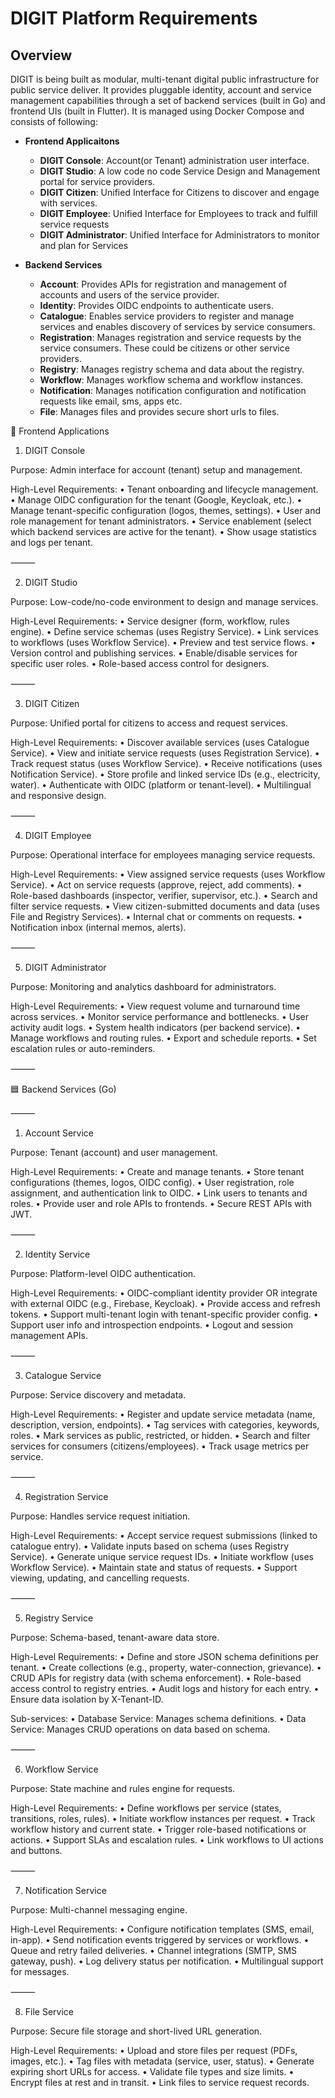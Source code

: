 # DIGIT Platform Requirements

## Overview

DIGIT is being built as modular, multi-tenant digital public infrastructure for public service deliver. It provides pluggable identity, account and service management capabilities through a set of backend services (built in Go) and frontend UIs (built in Flutter). It is managed using Docker Compose and consists of following:

- **Frontend Applicaitons**
    - **DIGIT Console**: Account(or Tenant) administration user interface.
    - **DIGIT Studio**: A low code no code Service Design and Management portal for service providers.
    - **DIGIT Citizen**: Unified Interface for Citizens to discover and engage with services.
    - **DIGIT Employee**: Unified Interface for Employees to track and fulfill service requests
    - **DIGIT Administrator**: Unified Interface for Administrators to monitor and plan for Services

- **Backend Services**
    - **Account**: Provides APIs for registration and management of accounts and users of the service provider.
    - **Identity**: Provides OIDC endpoints to authenticate users.
    - **Catalogue**: Enables service providers to register and manage services and enables discovery of services by service consumers.
    - **Registration**: Manages registration and service requests by the service consumers. These could be citizens or other service providers.
    - **Registry**: Manages registry schema and data about the registry.
    - **Workflow**: Manages workflow schema and workflow instances. 
    - **Notification**: Manages notification configuration and notification requests like email, sms, apps etc.
    - **File**: Manages files and provides secure short urls to files.


🔷 Frontend Applications

1. DIGIT Console

Purpose: Admin interface for account (tenant) setup and management.

High-Level Requirements:
	•	Tenant onboarding and lifecycle management.
	•	Manage OIDC configuration for the tenant (Google, Keycloak, etc.).
	•	Manage tenant-specific configuration (logos, themes, settings).
	•	User and role management for tenant administrators.
	•	Service enablement (select which backend services are active for the tenant).
	•	Show usage statistics and logs per tenant.

⸻

2. DIGIT Studio

Purpose: Low-code/no-code environment to design and manage services.

High-Level Requirements:
	•	Service designer (form, workflow, rules engine).
	•	Define service schemas (uses Registry Service).
	•	Link services to workflows (uses Workflow Service).
	•	Preview and test service flows.
	•	Version control and publishing services.
	•	Enable/disable services for specific user roles.
	•	Role-based access control for designers.

⸻

3. DIGIT Citizen

Purpose: Unified portal for citizens to access and request services.

High-Level Requirements:
	•	Discover available services (uses Catalogue Service).
	•	View and initiate service requests (uses Registration Service).
	•	Track request status (uses Workflow Service).
	•	Receive notifications (uses Notification Service).
	•	Store profile and linked service IDs (e.g., electricity, water).
	•	Authenticate with OIDC (platform or tenant-level).
	•	Multilingual and responsive design.

⸻

4. DIGIT Employee

Purpose: Operational interface for employees managing service requests.

High-Level Requirements:
	•	View assigned service requests (uses Workflow Service).
	•	Act on service requests (approve, reject, add comments).
	•	Role-based dashboards (inspector, verifier, supervisor, etc.).
	•	Search and filter service requests.
	•	View citizen-submitted documents and data (uses File and Registry Services).
	•	Internal chat or comments on requests.
	•	Notification inbox (internal memos, alerts).

⸻

5. DIGIT Administrator

Purpose: Monitoring and analytics dashboard for administrators.

High-Level Requirements:
	•	View request volume and turnaround time across services.
	•	Monitor service performance and bottlenecks.
	•	User activity audit logs.
	•	System health indicators (per backend service).
	•	Manage workflows and routing rules.
	•	Export and schedule reports.
	•	Set escalation rules or auto-reminders.

⸻

🟦 Backend Services (Go)

⸻

1. Account Service

Purpose: Tenant (account) and user management.

High-Level Requirements:
	•	Create and manage tenants.
	•	Store tenant configurations (themes, logos, OIDC config).
	•	User registration, role assignment, and authentication link to OIDC.
	•	Link users to tenants and roles.
	•	Provide user and role APIs to frontends.
	•	Secure REST APIs with JWT.

⸻

2. Identity Service

Purpose: Platform-level OIDC authentication.

High-Level Requirements:
	•	OIDC-compliant identity provider OR integrate with external OIDC (e.g., Firebase, Keycloak).
	•	Provide access and refresh tokens.
	•	Support multi-tenant login with tenant-specific provider config.
	•	Support user info and introspection endpoints.
	•	Logout and session management APIs.

⸻

3. Catalogue Service

Purpose: Service discovery and metadata.

High-Level Requirements:
	•	Register and update service metadata (name, description, version, endpoints).
	•	Tag services with categories, keywords, roles.
	•	Mark services as public, restricted, or hidden.
	•	Search and filter services for consumers (citizens/employees).
	•	Track usage metrics per service.

⸻

4. Registration Service

Purpose: Handles service request initiation.

High-Level Requirements:
	•	Accept service request submissions (linked to catalogue entry).
	•	Validate inputs based on schema (uses Registry Service).
	•	Generate unique service request IDs.
	•	Initiate workflow (uses Workflow Service).
	•	Maintain state and status of requests.
	•	Support viewing, updating, and cancelling requests.

⸻

5. Registry Service

Purpose: Schema-based, tenant-aware data store.

High-Level Requirements:
	•	Define and store JSON schema definitions per tenant.
	•	Create collections (e.g., property, water-connection, grievance).
	•	CRUD APIs for registry data (with schema enforcement).
	•	Role-based access control to registry entries.
	•	Audit logs and history for each entry.
	•	Ensure data isolation by X-Tenant-ID.

Sub-services:
	•	Database Service: Manages schema definitions.
	•	Data Service: Manages CRUD operations on data based on schema.

⸻

6. Workflow Service

Purpose: State machine and rules engine for requests.

High-Level Requirements:
	•	Define workflows per service (states, transitions, roles, rules).
	•	Initiate workflow instances per request.
	•	Track workflow history and current state.
	•	Trigger role-based notifications or actions.
	•	Support SLAs and escalation rules.
	•	Link workflows to UI actions and buttons.

⸻

7. Notification Service

Purpose: Multi-channel messaging engine.

High-Level Requirements:
	•	Configure notification templates (SMS, email, in-app).
	•	Send notification events triggered by services or workflows.
	•	Queue and retry failed deliveries.
	•	Channel integrations (SMTP, SMS gateway, push).
	•	Log delivery status per notification.
	•	Multilingual support for messages.

⸻

8. File Service

Purpose: Secure file storage and short-lived URL generation.

High-Level Requirements:
	•	Upload and store files per request (PDFs, images, etc.).
	•	Tag files with metadata (service, user, status).
	•	Generate expiring short URLs for access.
	•	Validate file types and size limits.
	•	Encrypt files at rest and in transit.
	•	Link files to service request records.

